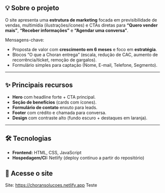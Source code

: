 ## 💡 Sobre o projeto
O site apresenta uma **estrutura de marketing** focada em previsibilidade de vendas, multimídia (ilustrações/ícones) e CTAs diretas para **“Quero vender mais”**, **“Receber informações”** e **“Agendar uma conversa”**.

Mensagens-chave:
- Proposta de valor com **crescimento em 6 meses** e foco em **estratégia**.
- Blocos “O que a Choran entrega” (escala, redução de CAC, aumento de recorrência/ticket, remoção de gargalos).
- Formulário simples para captação (Nome, E-mail, Telefone, Segmento).

---

## ✨ Principais recursos
- **Hero** com headline forte + CTA principal.
- **Seção de benefícios** (cards com ícones).
- **Formulário de contato** enxuto para leads.
- **Footer** com crédito e chamada para conversa.
- **Design** com contraste alto (fundo escuro + destaques em laranja).

---

## 🛠 Tecnologias

- **Frontend:** HTML, CSS, JavaScript
- **Hospedagem/CI:** Netlify (deploy contínuo a partir do repositório)

## 🔗 Acesse o site
Site: https://choransolucoes.netlify.app
Teste
